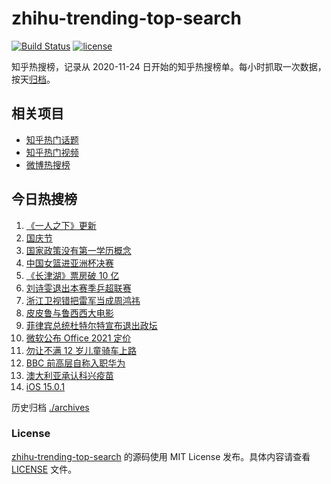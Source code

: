 # zhihu-trending-top-search

[![Build Status](https://github.com/justjavac/zhihu-trending-top-search/workflows/ci/badge.svg?branch=main)](https://github.com/justjavac/zhihu-trending-top-search/actions)
[![license](https://img.shields.io/github/license/justjavac/zhihu-trending-top-search)](https://github.com/justjavac/zhihu-trending-top-search/blob/main/LICENSE)

知乎热搜榜，记录从 2020-11-24 日开始的知乎热搜榜单。每小时抓取一次数据，按天[归档](./archives)。

## 相关项目

- [知乎热门话题](https://github.com/justjavac/zhihu-trending-hot-questions)
- [知乎热门视频](https://github.com/justjavac/zhihu-trending-hot-video)
- [微博热搜榜](https://github.com/justjavac/weibo-trending-hot-search)

## 今日热搜榜

<!-- BEGIN -->
<!-- 最后更新时间 Sun Oct 03 2021 12:16:24 GMT+0800 (China Standard Time) -->

1. [《一人之下》更新](https://www.zhihu.com/search?q=一人之下)
1. [国庆节](https://www.zhihu.com/search?q=国庆节)
1. [国家政策没有第一学历概念](https://www.zhihu.com/search?q=第一学历)
1. [中国女篮进亚洲杯决赛](https://www.zhihu.com/search?q=中国女篮)
1. [《长津湖》票房破 10 亿](https://www.zhihu.com/search?q=长津湖票房)
1. [刘诗雯退出本赛季乒超联赛](https://www.zhihu.com/search?q=刘诗雯)
1. [浙江卫视错把雷军当成周鸿祎](https://www.zhihu.com/search?q=雷军)
1. [皮皮鲁与鲁西西大电影](https://www.zhihu.com/search?q=皮皮鲁与鲁西西之罐头小人)
1. [菲律宾总统杜特尔特宣布退出政坛](https://www.zhihu.com/search?q=菲律宾总统)
1. [微软公布 Office 2021 定价](https://www.zhihu.com/search?q=office2021)
1. [勿让不满 12 岁儿童骑车上路](https://www.zhihu.com/search?q=儿童骑车)
1. [BBC 前高层自称入职华为](https://www.zhihu.com/search?q=BBC)
1. [澳大利亚承认科兴疫苗](https://www.zhihu.com/search?q=科兴疫苗)
1. [iOS 15.0.1](https://www.zhihu.com/search?q=ios15)

<!-- END -->

历史归档 [./archives](./archives)

### License

[zhihu-trending-top-search](https://github.com/justjavac/zhihu-trending-top-search)
的源码使用 MIT License 发布。具体内容请查看 [LICENSE](./LICENSE) 文件。
